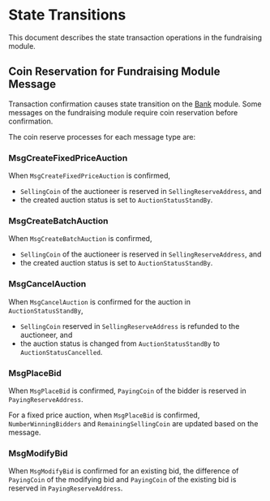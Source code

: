 <!-- order: 3 -->

# State Transitions

This document describes the state transaction operations in the fundraising module.

## Coin Reservation for Fundraising Module Message

Transaction confirmation causes state transition on the [Bank](https://docs.cosmos.network/master/modules/bank/) module. Some messages on the fundraising module require coin reservation before confirmation.

The coin reserve processes for each message type are:

### MsgCreateFixedPriceAuction

When `MsgCreateFixedPriceAuction` is confirmed, 
- `SellingCoin` of the auctioneer is reserved in `SellingReserveAddress`, and 
- the created auction status is set to `AuctionStatusStandBy`.

### MsgCreateBatchAuction

When `MsgCreateBatchAuction` is confirmed,
- `SellingCoin` of the auctioneer is reserved in `SellingReserveAddress`, and
- the created auction status is set to `AuctionStatusStandBy`.

### MsgCancelAuction

When `MsgCancelAuction` is confirmed for the auction in `AuctionStatusStandBy`,
- `SellingCoin` reserved in `SellingReserveAddress` is refunded to the auctioneer, and
- the auction status is changed from `AuctionStatusStandBy` to `AuctionStatusCancelled`.

### MsgPlaceBid

When `MsgPlaceBid` is confirmed, `PayingCoin` of the bidder is reserved in `PayingReserveAddress`.

For a fixed price auction, when `MsgPlaceBid` is confirmed, `NumberWinningBidders` and `RemainingSellingCoin` are updated based on the message.



### MsgModifyBid

When `MsgModifyBid` is confirmed for an existing bid, the difference of `PayingCoin`  of the modifying bid and `PayingCoin`  of the existing bid is reserved in `PayingReserveAddress`.
